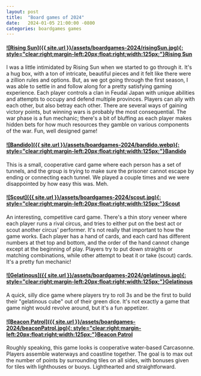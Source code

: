 ```yaml
---
layout: post
title:  "Board games of 2024"
date:   2024-01-05 21:00:00 -0800
categories: boardgames games
---
```




#### [![Rising Sun]({{ site.url }}/assets/boardgames-2024/risingSun.jpg){: style="clear:right;margin-left:20px;float:right;width:125px;"}](https://www.amazon.com/dp/B076PDV9KR/)[Rising Sun](https://www.amazon.com/dp/B076PDV9KR/)

I was a little intimidated by Rising Sun when we started to go through it. It's a hug box, with a ton of intricate, beautiful pieces and it felt like there were a zillion rules and options. But, as we got going through the first season, I was able to settle in and follow along for a pretty satisfying gaming experience. Each player controls a clan in Feudal Japan with unique abilities and attempts to occupy and defend multiple provinces. Players can ally with each other, but also betray each other. There are several ways of gaining victory points, but winning wars is probably the most consequential. The war phase is a fun mechanic; there's a bit of bluffing as each player makes hidden bets for how much resources they gamble on various components of the war. Fun, well designed game!


#### [![Bandido]({{ site.url }}/assets/boardgames-2024/bandido.webp){: style="clear:right;margin-left:20px;float:right;width:125px;"}](https://boardgamegeek.com/boardgame/191925/bandido)[Bandido](https://boardgamegeek.com/boardgame/191925/bandido)
This is a small, cooperative card game where each person has a set of tunnels, and the group is trying to make sure the prisoner cannot escape by ending or connecting each tunnel. We played a couple times and we were disappointed by how easy this was. Meh.


#### [![Scout]({{ site.url }}/assets/boardgames-2024/scout.jpg){: style="clear:right;margin-left:20px;float:right;width:125px;"}](https://www.amazon.com/dp/B09Q99T87T/)[Scout](https://www.amazon.com/dp/B09Q99T87T/)
An interesting, competitive card game. There's a thin story veneer where each player runs a rival circus, and tries to either put on the best act or scout another circus' performer. It's not really that important to how the game works. Each player has a hand of cards, and each card has different numbers at thet top and bottom, and the order of the hand cannot change except at the beginning of play. Players try to put down straights or matching combinations, while other attempt to beat it or take (scout) cards. It's a pretty fun mechanic! 


#### [![Gelatinous]({{ site.url }}/assets/boardgames-2024/gelatinous.jpg){: style="clear:right;margin-left:20px;float:right;width:125px;"}](https://www.amazon.com/dp/B09M8ZPDZ9/)[Gelatinous](https://www.amazon.com/dp/B09M8ZPDZ9/)
A quick, silly dice game where players try to roll 3s and be the first to build their "gelatinous cube" out of their green dice. It's not exactly a game that game night would revolve around, but it's a fun appetizer. 


#### [![Beacon Patrol]({{ site.url }}/assets/boardgames-2024/beaconPatrol.jpg){: style="clear:right;margin-left:20px;float:right;width:125px;"}](https://www.amazon.com/dp/B0C6NPQ7B1/)[Beacon Patrol](https://www.amazon.com/dp/B0C6NPQ7B1/)

Roughly speaking, this game looks is cooperative water-based Carcasonne. Players assemble waterways and coastline together. The goal is to max out the number of points by surrounding tiles on all sides, with bonuses given for tiles with lighthouses or buoys. Lighthearted and straightforward.


